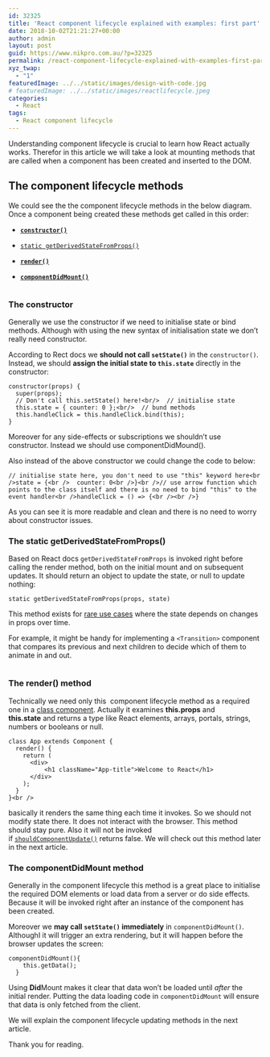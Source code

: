 ```yaml
---
id: 32325
title: 'React component lifecycle explained with examples: first part'
date: 2018-10-02T21:21:27+00:00
author: admin
layout: post
guid: https://www.nikpro.com.au/?p=32325
permalink: /react-component-lifecycle-explained-with-examples-first-part/
xyz_twap:
  - "1"
featuredImage: ../../static/images/design-with-code.jpg
# featuredImage: ../../static/images/reactlifecycle.jpeg
categories:
  - React
tags:
  - React component lifecycle
---
```

Understanding component lifecycle is crucial to learn how React actually works. Therefor in this article we will take a look at mounting methods that are called when a component has been created and inserted to the DOM.

## The component lifecycle methods

We could see the the component lifecycle methods in the below diagram. Once a component being created these methods get called in this order:

  * [**`constructor()`**](https://reactjs.org/docs/react-component.html#constructor)
  * [`static getDerivedStateFromProps()`](https://reactjs.org/docs/react-component.html#static-getderivedstatefromprops)
  * [**`render()`**](https://reactjs.org/docs/react-component.html#render)  
    
  * [**`componentDidMount()`**](https://reactjs.org/docs/react-component.html#componentdidmount)<figure class="wp-block-image">

<img src="https://www.nikpro.com.auReact-lifecycle-methods-diagram.png" alt="" class="wp-image-32330" srcset="https://testgatsby.localReact-lifecycle-methods-diagram.png 1103w, https://testgatsby.localReact-lifecycle-methods-diagram-300x112.png 300w, https://testgatsby.localReact-lifecycle-methods-diagram-768x288.png 768w, https://testgatsby.localReact-lifecycle-methods-diagram-1024x383.png 1024w" sizes="(max-width: 1103px) 100vw, 1103px" /> </figure> 

### The constructor

Generally we use the constructor if we need to initialise state or bind methods. Although with using the new syntax of initialisation state we don&#8217;t really need constructor.

According to Rect docs we **should not call `setState()`** in the `constructor()`. Instead, we should **assign the initial state to `this.state`** directly in the constructor:


```
constructor(props) {
  super(props);
  // Don't call this.setState() here!<br/>  // initialise state
  this.state = { counter: 0 };<br/>  // bund methods
  this.handleClick = this.handleClick.bind(this);
}
```


Moreover for any side-effects or subscriptions we shouldn&#8217;t use constructor. Instead we should use componentDidMound().

Also instead of the above constructor we could change the code to below:


```
// initialise state here, you don't need to use "this" keyword here<br />state = {<br />  counter: 0<br />}<br />// use arrow function which points to the class itself and there is no need to bind "this" to the event handler<br />handleClick = () => {<br /><br />}
```


As you can see it is more readable and clean and there is no need to worry about constructor issues.

### The static getDerivedStateFromProps()

Based on React docs `getDerivedStateFromProps` is invoked right before calling the render method, both on the initial mount and on subsequent updates. It should return an object to update the state, or null to update nothing:


```
static getDerivedStateFromProps(props, state)
```


This method exists for [rare use cases](https://reactjs.org/blog/2018/06/07/you-probably-dont-need-derived-state.html#when-to-use-derived-state) where the state depends on changes in props over time. 

For example, it might be handy for implementing a `<Transition>` component that compares its previous and next children to decide which of them to animate in and out.<figure class="wp-block-image">

<img src="https://www.nikpro.com.aulifecycle.jpg" alt="" class="wp-image-32327" srcset="https://testgatsby.locallifecycle.jpg 638w, https://testgatsby.locallifecycle-300x225.jpg 300w" sizes="(max-width: 638px) 100vw, 638px" /> </figure> 

### The render() method

Technically we need only this  component lifecycle method as a required one in a [class component](https://www.nikpro.com.au/react-component-building-blocks-simple-explanation-part-1/). Actually it examines **this.props** and **this.state** and returns a type like React elements, arrays, portals, strings, numbers or booleans or null.


```
class App extends Component {
  render() {
    return (
      <div>
          <h1 className="App-title">Welcome to React</h1>
      </div>
    );
  }
}<br />
```


basically it renders the same thing each time it invokes. So we should not  modify state there. It does not interact with the browser. This method should stay pure. Also it will not be invoked if [`shouldComponentUpdate()`](https://reactjs.org/docs/react-component.html#shouldcomponentupdate) returns false. We will check out this method later in the next article.

### The componentDidMount method

Generally in the component lifecycle this method is a great place to initialise the required DOM elements or load data from a server or do side effects. Because it will be invoked right after an instance of the component has been created.

Moreover we **may call `setState()` immediately** in `componentDidMount()`. AlthoughI it will trigger an extra rendering, but it will happen before the browser updates the screen:


```
componentDidMount(){
    this.getData();
  }
```


Using **Did**Mount makes it clear that data won’t be loaded until _after_ the initial render. Putting the data loading code in `componentDidMount` will ensure that data is only fetched from the client.

We will explain the component lifecycle updating methods in the next article.

Thank you for reading.